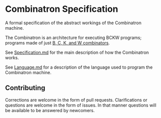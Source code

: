 # Combinatron Specification

A formal specification of the abstract workings of the Combinatron machine.

The Combinatron is an architecture for executing BCKW programs; programs made of
just [B, C, K, and W combinators](https://en.wikipedia.org/wiki/B,_C,_K,_W_system).

See [Specification.md](Specification.md) for the main description of how the
Combinatron works.

See [Language.md](Language.md) for a description of the language used to program
the Combinatron machine.

## Contributing

Corrections are welcome in the form of pull requests. Clarifications or
questions are welcome in the form of issues. In that manner questions will be
available to be answered by newcomers.
